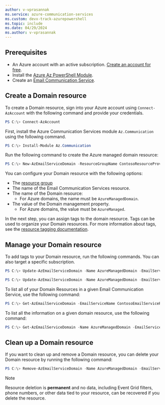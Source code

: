 ```yaml
---
author: v-vprasannak
ms.service: azure-communication-services
ms.custom: devx-track-azurepowershell
ms.topic: include
ms.date: 04/29/2024
ms.author: v-vprasannak
---
```

## Prerequisites

- An Azure account with an active subscription. [Create an account for free](https://azure.microsoft.com/pricing/purchase-options/azure-account?cid=msft_learn).
- Install the [Azure Az PowerShell Module](/powershell/azure/).
- Create an [Email Communication Service](/azure/communication-services/quickstarts/email/create-email-communication-resource).

## Create a Domain resource

To create a Domain resource, sign into your Azure account using ```Connect-AzAccount``` with the following command and provide your credentials.

```PowerShell
PS C:\> Connect-AzAccount
```

First, install the Azure Communication Services module ```Az.Communication``` using the following command.

```PowerShell
PS C:\> Install-Module Az.Communication
```

Run the following command to create the Azure managed domain resource:

```PowerShell
PS C:\> New-AzEmailServiceDomain -ResourceGroupName ContosoResourceProvider1 -EmailServiceName ContosoEmailServiceResource1 -Name AzureManagedDomain -DomainManagement AzureManaged
```

You can configure your Domain resource with the following options:

* The [resource group](../../../../azure-resource-manager/management/manage-resource-groups-powershell.md)
* The name of the Email Communication Services resource.
* The name of the Domain resource:
	* For Azure domains, the name must be `AzureManagedDomain`.
* The value of the Domain management property.
	* For Azure domains, the value must be `AzureManaged`.

In the next step, you can assign tags to the domain resource. Tags can be used to organize your Domain resources. For more information about tags, see the [resource tagging documentation](../../../../azure-resource-manager/management/tag-resources.md).

## Manage your Domain resource

To add tags to your Domain resource, run the following commands. You can also target a specific subscription.

```PowerShell
PS C:\> Update-AzEmailServiceDomain -Name AzureManagedDomain -EmailServiceName ContosoEmailServiceResource1 -ResourceGroupName ContosoResourceProvider1 -Tag @{ExampleKey1="ExampleValue1"}

PS C:\> Update-AzEmailServiceDomain -Name AzureManagedDomain -EmailServiceName ContosoEmailServiceResource1 -ResourceGroupName ContosoResourceProvider1 -Tag @{ExampleKey1="ExampleValue1"} -SubscriptionId SubscriptionID
```

To list all of your Domain Resources in a given Email Communication Service, use the following command:

```PowerShell
PS C:\> Get-AzEmailServiceDomain -EmailServiceName ContosoEmailServiceResource1 -ResourceGroupName ContosoResourceProvider1
```

To list all the information on a given domain resource, use the following command:

```PowerShell
PS C:\> Get-AzEmailServiceDomain -Name AzureManagedDomain -EmailServiceName ContosoEmailServiceResource1 -ResourceGroupName ContosoResourceProvider1
```

## Clean up a Domain resource

If you want to clean up and remove a Domain resource, you can delete your Domain resource by running the following command:

```PowerShell
PS C:\> Remove-AzEmailServiceDomain -Name AzureManagedDomain -EmailServiceName ContosoEmailServiceResource1 -ResourceGroupName ContosoResourceProvider1
```

> [!NOTE]
> Resource deletion is **permanent** and no data, including Event Grid filters, phone numbers, or other data tied to your resource, can be recovered if you delete the resource.
